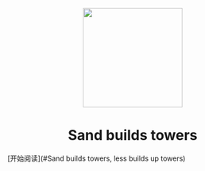 <p align="center">
<img src="https://mypho.oss-cn-shanghai.aliyuncs.com/img/images.png" width="200" height="200"/>
</p>
<h1 align="center">Sand builds towers</h1>

[开始阅读](#Sand builds towers, less builds up towers)




